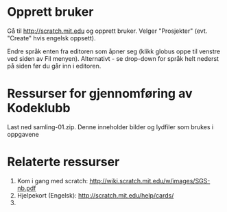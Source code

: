 # Opprett bruker
Gå til http://scratch.mit.edu og opprett bruker.
Velger "Prosjekter" (evt. "Create" hvis engelsk oppsett).

Endre språk enten fra editoren som åpner seg (klikk globus oppe til venstre ved siden av Fil menyen).
Alternativt - se drop-down for språk helt nederst på siden før du går inn i editoren.

# Ressurser for gjennomføring av Kodeklubb

Last ned samling-01.zip.  Denne inneholder bilder og lydfiler som brukes i oppgavene

# Relaterte ressurser
1. Kom i gang med scratch:  http://wiki.scratch.mit.edu/w/images/SGS-nb.pdf
2. Hjelpekort (Engelsk): http://scratch.mit.edu/help/cards/
3. 

